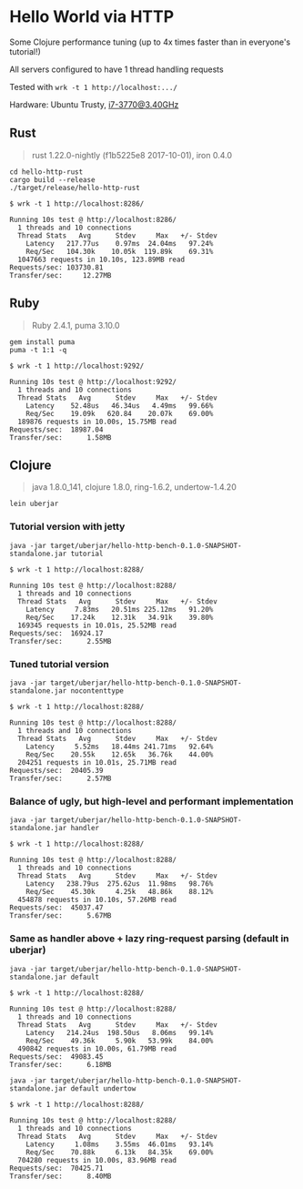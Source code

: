 # Hello World via HTTP

Some Clojure performance tuning (up to 4x times faster than in everyone's tutorial!)

All servers configured to have 1 thread handling requests

Tested with `wrk -t 1 http://localhost:.../`

Hardware: Ubuntu Trusty, i7-3770@3.40GHz

## Rust

> rust 1.22.0-nightly (f1b5225e8 2017-10-01), iron 0.4.0

```
cd hello-http-rust
cargo build --release
./target/release/hello-http-rust
```

```
$ wrk -t 1 http://localhost:8286/

Running 10s test @ http://localhost:8286/
  1 threads and 10 connections
  Thread Stats   Avg      Stdev     Max   +/- Stdev
    Latency   217.77us    0.97ms  24.04ms   97.24%
    Req/Sec   104.30k    10.05k  119.89k    69.31%
  1047663 requests in 10.10s, 123.89MB read
Requests/sec: 103730.81
Transfer/sec:     12.27MB
```

## Ruby

> Ruby 2.4.1, puma 3.10.0

```
gem install puma
puma -t 1:1 -q
```

```
$ wrk -t 1 http://localhost:9292/

Running 10s test @ http://localhost:9292/
  1 threads and 10 connections
  Thread Stats   Avg      Stdev     Max   +/- Stdev
    Latency    52.48us   46.34us   4.49ms   99.66%
    Req/Sec    19.09k   620.84    20.07k    69.00%
  189876 requests in 10.00s, 15.75MB read
Requests/sec:  18987.04
Transfer/sec:      1.58MB
```

## Clojure

> java 1.8.0_141, clojure 1.8.0, ring-1.6.2, undertow-1.4.20

```
lein uberjar
```

### Tutorial version with jetty

```
java -jar target/uberjar/hello-http-bench-0.1.0-SNAPSHOT-standalone.jar tutorial
```

```
$ wrk -t 1 http://localhost:8288/

Running 10s test @ http://localhost:8288/
  1 threads and 10 connections
  Thread Stats   Avg      Stdev     Max   +/- Stdev
    Latency     7.83ms   20.51ms 225.12ms   91.20%
    Req/Sec    17.24k    12.31k   34.91k    39.80%
  169345 requests in 10.01s, 25.52MB read
Requests/sec:  16924.17
Transfer/sec:      2.55MB
```


### Tuned tutorial version

```
java -jar target/uberjar/hello-http-bench-0.1.0-SNAPSHOT-standalone.jar nocontenttype
```

```
$ wrk -t 1 http://localhost:8288/

Running 10s test @ http://localhost:8288/
  1 threads and 10 connections
  Thread Stats   Avg      Stdev     Max   +/- Stdev
    Latency     5.52ms   18.44ms 241.71ms   92.64%
    Req/Sec    20.55k    12.65k   36.76k    44.00%
  204251 requests in 10.01s, 25.71MB read
Requests/sec:  20405.39
Transfer/sec:      2.57MB
```


### Balance of ugly, but high-level and performant implementation

```
java -jar target/uberjar/hello-http-bench-0.1.0-SNAPSHOT-standalone.jar handler
```

```
$ wrk -t 1 http://localhost:8288/

Running 10s test @ http://localhost:8288/
  1 threads and 10 connections
  Thread Stats   Avg      Stdev     Max   +/- Stdev
    Latency   238.79us  275.62us  11.98ms   98.76%
    Req/Sec    45.30k     4.25k   48.86k    88.12%
  454878 requests in 10.10s, 57.26MB read
Requests/sec:  45037.47
Transfer/sec:      5.67MB
```

### Same as handler above + lazy ring-request parsing (default in uberjar)

```
java -jar target/uberjar/hello-http-bench-0.1.0-SNAPSHOT-standalone.jar default
```

```
$ wrk -t 1 http://localhost:8288/

Running 10s test @ http://localhost:8288/
  1 threads and 10 connections
  Thread Stats   Avg      Stdev     Max   +/- Stdev
    Latency   214.24us  198.50us   8.06ms   99.14%
    Req/Sec    49.36k     5.90k   53.99k    84.00%
  490842 requests in 10.00s, 61.79MB read
Requests/sec:  49083.45
Transfer/sec:      6.18MB
```

```
java -jar target/uberjar/hello-http-bench-0.1.0-SNAPSHOT-standalone.jar default undertow
```

```
$ wrk -t 1 http://localhost:8288/

Running 10s test @ http://localhost:8288/
  1 threads and 10 connections
  Thread Stats   Avg      Stdev     Max   +/- Stdev
    Latency     1.08ms    3.55ms  46.01ms   93.14%
    Req/Sec    70.88k     6.13k   84.35k    69.00%
  704280 requests in 10.00s, 83.96MB read
Requests/sec:  70425.71
Transfer/sec:      8.40MB
```